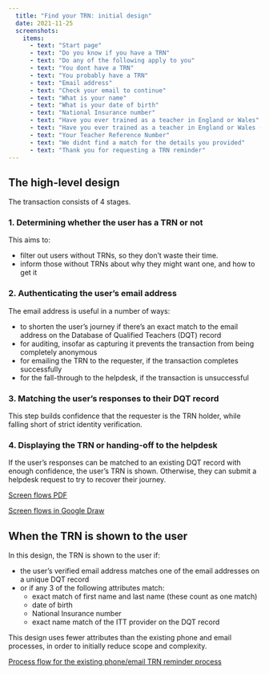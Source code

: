 ```yaml
---
  title: "Find your TRN: initial design"
  date: 2021-11-25
  screenshots:
    items:
      - text: "Start page"
      - text: "Do you know if you have a TRN"
      - text: "Do any of the following apply to you"
      - text: "You dont have a TRN"
      - text: "You probably have a TRN"
      - text: "Email address"
      - text: "Check your email to continue"
      - text: "What is your name"
      - text: "What is your date of birth"
      - text: "National Insurance number"
      - text: "Have you ever trained as a teacher in England or Wales"
      - text: "Have you ever trained as a teacher in England or Wales (yes)"
      - text: "Your Teacher Reference Number"
      - text: "We didnt find a match for the details you provided"
      - text: "Thank you for requesting a TRN reminder"
---
```

## The high-level design

The transaction consists of 4 stages.

### 1. Determining whether the user has a TRN or not

This aims to:

- filter out users without TRNs, so they don’t waste their time.
- inform those without TRNs about why they might want one, and how to get it

### 2. Authenticating the user’s email address

The email address is useful in a number of ways:

- to shorten the user’s journey if there’s an exact match to the email address on the Database of Qualified Teachers (DQT) record
- for auditing, insofar as capturing it prevents the transaction from being completely anonymous
- for emailing the TRN to the requester, if the transaction completes successfully
- for the fall-through to the helpdesk, if the transaction is unsuccessful

### 3. Matching the user’s responses to their DQT record

This step builds confidence that the requester is the TRN holder, while falling short of strict identity verification.

### 4. Displaying the TRN or handing-off to the helpdesk

If the user’s responses can be matched to an existing DQT record with enough confidence, the user’s TRN is shown. Otherwise, they can submit a helpdesk request to try to recover their journey.

[Screen flows PDF](Find_your_TRN_screen_flows.pdf)

[Screen flows in Google Draw](https://docs.google.com/drawings/d/1wMJEgs0q9GKduEQ2KvFTU6ZVu4FFg-bdyEAcebVWNzQ/edit)

## When the TRN is shown to the user

In this design, the TRN is shown to the user if:

* the user’s verified email address matches one of the email addresses on a unique DQT record
* or if any 3 of the following attributes match:
  * exact match of first name and last name (these count as one match)
  * date of birth
  * National Insurance number
  * exact name match of the ITT provider on the DQT record

This design uses fewer attributes than the existing phone and email processes, in order to initially reduce scope and complexity.

[Process flow for the existing phone/email TRN reminder process](https://lucid.app/lucidchart/86d3de20-922a-4991-afae-d3cbbf63596c/edit?invitationId=inv_e740f043-2309-46d6-b8fe-c502c1f4c460&page=HhyoMBX25KE_#)
